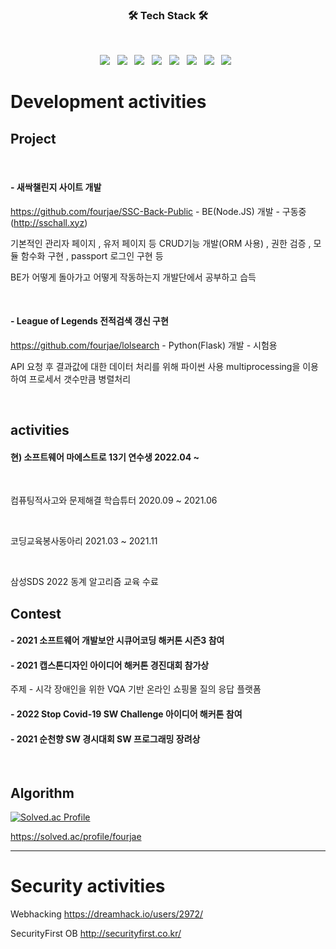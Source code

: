 <h3 align="center"><b>🛠 Tech Stack 🛠</b></h3>
</br>
<p align="center">
<img src="https://img.shields.io/badge/Springboot-orange?style=flat-square&logo=spring&logoColor=white"/></a> &nbsp
<img src="https://img.shields.io/badge/Node.js-339933?style=flat-square&logo=Node.js&logoColor=white"/></a> &nbsp
<img src="https://img.shields.io/badge/JavaScript-F7DF1E?style=flat-square&logo=JavaScript&logoColor=white"/></a> &nbsp
<img src="https://img.shields.io/badge/PHP-blue?style=flat-square&logo=PHP&logoColor=white"/></a> &nbsp
<img src="https://img.shields.io/badge/MongoDB-47A248?style=flat-square&logo=MongoDB&logoColor=white"/></a> &nbsp
<img src="https://img.shields.io/badge/MySQL-4479A1?style=flat-square&logo=MySQL&logoColor=white"/></a> &nbsp
<img src="https://img.shields.io/badge/C-232F3E?style=flat-square&logo=C%20AWS&logoColor=white"/></a> &nbsp
<img src="https://img.shields.io/badge/Python-yellogreen?style=flat-square&logo=C%20AWS&logoColor=yellowgreen"/></a> &nbsp
</p>

# Development activities

## Project

<br>

#### - 새싹챌린지 사이트 개발

https://github.com/fourjae/SSC-Back-Public - BE(Node.JS) 개발 - 구동중(http://sschall.xyz)

기본적인 관리자 페이지 , 유저 페이지 등 CRUD기능 개발(ORM 사용) , 권한 검증 , 모듈 함수화 구현 , passport 로그인 구현 등

BE가 어떻게 돌아가고 어떻게 작동하는지 개발단에서 공부하고 습득

<br>

#### - League of Legends 전적검색 갱신 구현
https://github.com/fourjae/lolsearch - Python(Flask) 개발 - 시험용

API 요청 후 결과값에 대한 데이터 처리를 위해 파이썬 사용 multiprocessing을 이용하여 프로세서 갯수만큼 병렬처리

<br>

## activities

#### 현) 소프트웨어 마에스트로 13기 연수생 2022.04 ~

<br>

컴퓨팅적사고와 문제해결 학습튜터 2020.09 ~ 2021.06

<br>

코딩교육봉사동아리 2021.03 ~ 2021.11

<br>

삼성SDS 2022 동계 알고리즘 교육 수료



## Contest

#### - 2021 소프트웨어 개발보안 시큐어코딩 해커톤 시즌3 참여

#### - 2021 캡스톤디자인 아이디어 해커톤 경진대회 참가상

주제 - 시각 장애인을 위한 VQA 기반 온라인 쇼핑몰 질의 응답 플랫폼

#### - 2022 Stop Covid-19 SW Challenge 아이디어 해커톤 참여



#### - 2021 순천향 SW 경시대회 SW 프로그래밍 장려상




<br>

## Algorithm


[![Solved.ac Profile](http://mazassumnida.wtf/api/v2/generate_badge?boj=fourjae)](https://solved.ac/fourjae/)

https://solved.ac/profile/fourjae
* * *

# Security activities

Webhacking
https://dreamhack.io/users/2972/

SecurityFirst OB
http://securityfirst.co.kr/

